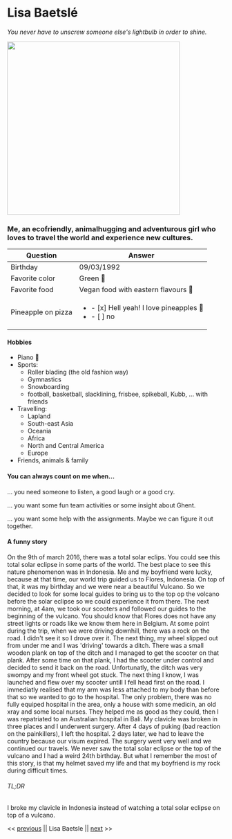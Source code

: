 # Lisa Baetslé
*You never have to unscrew someone else's lightbulb in order to shine.*

<img src="https://github.com/LisaBaetsle/markdown-challenge/blob/master/LisaBaetsle.jpg " width="400">

### Me, an ecofriendly, animalhugging and adventurous girl who loves to travel the world and experience new cultures.

Question | Answer
------------ | -------------
Birthday | 09/03/1992
Favorite color | Green :green_heart:
Favorite food | Vegan food with eastern flavours :curry:
Pineapple on pizza | <ul><li>- [x] Hell yeah! I love pineapples :pineapple: </li> <li> - [ ] no </li> </ul>


#### Hobbies
- Piano :musical_keyboard:
- Sports:
  - Roller blading (the old fashion way)
  - Gymnastics
  - Snowboarding
  - football, basketball, slacklining, frisbee, spikeball, Kubb, ... with friends
- Travelling:
  - Lapland
  - South-east Asia
  - Oceania
  - Africa
  - North and Central America
  - Europe
- Friends, animals & family

#### You can always count on me when...
... you need someone to listen, a good laugh or a good cry.

... you want some fun team activities or some insight about Ghent.

... you want some help with the assignments. Maybe we can figure it out together.

#### A funny story
On the 9th of march 2016, there was a total solar eclips. You could see this total solar eclipse in some parts of the world. The best place to see this nature phenomenon was in Indonesia. Me and my boyfriend were lucky, because at that time, our world trip guided us to Flores, Indonesia. On top of that, it was my birthday and we were near a beautiful Vulcano. So we decided to look for some local guides to bring us to the top op the volcano before the solar eclipse so we could experience it from there. The next morning, at 4am, we took our scooters and followed our guides to the beginning of the vulcano. You should know that Flores does not have any street lights or roads like we know them here in Belgium. At some point during the trip, when we were driving downhill, there was a rock on the road. I didn't see it so I drove over it. The next thing, my wheel slipped out from under me and I was 'driving' towards a ditch. There was a small wooden plank on top of the ditch and I managed to get the scooter on that plank. After some time on that plank, I had the scooter under control and decided to send it back on the road. Unfortunatly, the ditch was very swompy and my front wheel got stuck. The next thing I know, I was launched and flew over my scooter untill I fell head first on the road. I immediatly realised that my arm was less attached to my body than before that so we wanted to go to the hospital. The only problem, there was no fully equiped hospital in the area, only a house with some medicin, an old xray and some local nurses. They helped me as good as they could, then I was repatriated to an Australian hospital in Bali. My clavicle was broken in three places and I underwent surgery. After 4 days of puking (bad reaction on the painkillers), I left the hospital. 2 days later, we had to leave the country because our visum expired. The surgery went very well and we continued our travels. We never saw the total solar eclipse or the top of the vulcano and I had a weird 24th birthday. But what I remember the most of this story, is that my helmet saved my life and that my boyfriend is my rock during difficult times.

###### TL;DR
I broke my clavicle in Indonesia instead of watching a total solar eclipse on top of a vulcano.


<< [previous](http://github.com) || Lisa Baetsle || [next](http://github.com) >>
